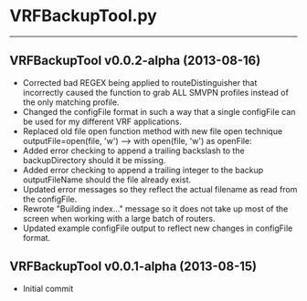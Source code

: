 # VRFBackupTool.py #
---

## VRFBackupTool v0.0.2-alpha (2013-08-16) ##
* Corrected bad REGEX being applied to routeDistinguisher that incorrectly
  caused the function to grab ALL SMVPN profiles instead of the only matching
  profile.
* Changed the configFile format in such a way that a single configFile
  can be used for my different VRF applications.
* Replaced old file open function method with new file open technique
  outputFile=open(file, 'w') --> with open(file, 'w') as openFile:
* Added error checking to append a trailing backslash to the backupDirectory
  should it be missing.
* Added error checking to append a trailing integer to the backup outputFileName
  should the file already exist.
* Updated error messages so they reflect the actual filename as read
  from the configFile.
* Rewrote "Building index..." message so it does not take up most of the
  screen when working with a large batch of routers.
* Updated example configFile output to reflect new changes in configFile format.

## VRFBackupTool v0.0.1-alpha (2013-08-15) ##
* Initial commit
